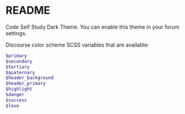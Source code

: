 # README

Code Self Study Dark Theme. You can enable this theme in your forum settings.

Discourse color scheme SCSS variables that are available:

```scss
$primary
$secondary
$tertiary
$quaternary
$header_background
$header_primary
$highlight
$danger
$success
$love
```
